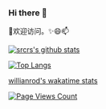 ### Hi there 👋

<!--
**srcrs/srcrs** is a ✨ _special_ ✨ repository because its `README.md` (this file) appears on your GitHub profile.

Here are some ideas to get you started:

- 🔭 I’m currently working on ...
- 🌱 I’m currently learning ...
- 👯 I’m looking to collaborate on ...
- 🤔 I’m looking for help with ...
- 💬 Ask me about ...
- 📫 How to reach me: ...
- 😄 Pronouns: ...
- ⚡ Fun fact: ...
-->

👯欢迎访问。✨😄📫 

[![srcrs's github stats](https://github-readme-stats.vercel.app/api?username=srcrs&show_icons=true&theme=gruvbox)](https://github.com/srcrs)

[![Top Langs](https://github-readme-stats.vercel.app/api/top-langs/?username=srcrs&show_icons=true&hide=html)](https://github.com/srcrs)

[willianrod's wakatime stats](https://github-readme-stats.vercel.app/api/wakatime?username=srcrs&show_icons=true&theme=dracula)

[![Page Views Count](https://badges.toozhao.com/badges/01EKHD0FKMCRYD43BB56C2S40G/green.svg)](https://badges.toozhao.com/badges/01EKHD0FKMCRYD43BB56C2S40G/green.svg "Get your own page views count badge on badges.toozhao.com")
